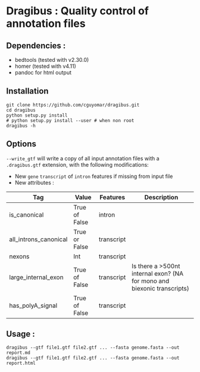 # Dragibus : Quality control of annotation files

## Dependencies : 

- bedtools (tested with v2.30.0)
- homer (tested with v4.11)
- pandoc for html output

## Installation

```
git clone https://github.com/cguyomar/dragibus.git
cd dragibus
python setup.py install
# python setup.py install --user # when non root
dragibus -h

```

## Options

`--write_gtf` will write a copy of all input annotation files with a `.dragibus.gtf` extension, with the following modifications:
- New `gene` `transcript` of `intron` features if missing from input file 
- New attributes : 

| Tag                   | Value         | Features   | Description                                                             |
|-----------------------|---------------|------------|-------------------------------------------------------------------------|
| is_canonical          | True of False | intron     |                                                                         |
| all_introns_canonical | True or False | transcript |                                                                         |
| nexons                | Int           | transcript |                                                                         |
| large_internal_exon   | True of False | transcript | Is there a >500nt internal exon? (NA for mono and biexonic transcripts) |
| has_polyA_signal      | True of False | transcript |                                                                         |




## Usage : 

```
dragibus --gtf file1.gtf file2.gtf ... --fasta genome.fasta --out report.md
dragibus --gtf file1.gtf file2.gtf ... --fasta genome.fasta --out report.html
```
